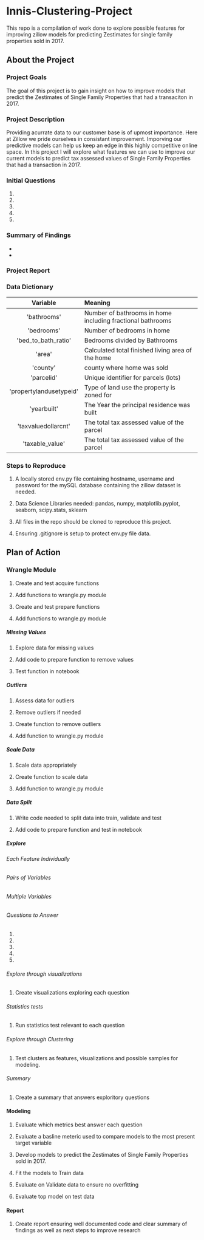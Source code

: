 # Innis-Clustering-Project

This repo is a compilation of work done to explore possible features for improving zillow models for predicting Zestimates for single family properties sold in 2017.

## About the Project

### Project Goals

The goal of this project is to gain insight on how to improve models that predict the Zestimates of Single Family Properties that had a transaciton in 2017.

### Project Description

Providing acurrate data to our customer base is of upmost importance. Here at Zillow we pride ourselves in consistant improvement. Imporving our predictive models can help us keep an edge in this highly competitive online space. In this project I will explore what features we can use to improve our current models to predict tax assessed values of Single Family Properties that had a transaction in 2017.

### Initial Questions

1) 

2) 

3) 

4) 

5) 

### Summary of Findings

- 
- 

### Project Report



### Data Dictionary

Variable | Meaning |
:-: | :-- |
'bathrooms'|Number of bathrooms in home including fractional bathrooms
'bedrooms'|Number of bedrooms in home 
'bed_to_bath_ratio'|Bedrooms divided by Bathrooms
'area'|Calculated total finished living area of the home 
'county'|county where home was sold
'parcelid'|Unique identifier for parcels (lots) 
'propertylandusetypeid'|Type of land use the property is zoned for
'yearbuilt'|The Year the principal residence was built 
'taxvaluedollarcnt'|The total tax assessed value of the parcel
'taxable_value'|The total tax assessed value of the parcel

### Steps to Reproduce

1. A locally stored env.py file containing hostname, username and password for the mySQL database containing the zillow dataset is needed.

2. Data Science Libraries needed: pandas, numpy, matplotlib.pyplot, seaborn, scipy.stats, sklearn

3. All files in the repo should be cloned to reproduce this project.

4. Ensuring .gitignore is setup to protect env.py file data.

## Plan of Action

### Wrangle Module

1) Create and test acquire functions

2) Add functions to wrangle.py module

3) Create and test prepare functions

4) Add functions to wrangle.py module

##### Missing Values

1) Explore data for missing values

2) Add code to prepare function to remove values

3) Test function in notebook

##### Outliers

1) Assess data for outliers

2) Remove outliers if needed

3) Create function to remove outliers

4) Add function to wrangle.py module

##### Scale Data

1) Scale data appropriately

2) Create function to scale data

3) Add function to wrangle.py module

##### Data Split

1) Write code needed to split data into train, validate and test

2) Add code to prepare function and test in notebook

##### Explore

###### Each Feature Individually

###### Pairs of Variables

###### Multiple Variables

###### Questions to Answer

1) 

2) 

3) 

4) 

5) 

###### Explore through visualizations

1) Create visualizations exploring each question

###### Statistics tests

1) Run statistics test relevant to each question

###### Explore through Clustering

1) Test clusters as features, visualizations and possible samples for modeling.

###### Summary 

1) Create a summary that answers exploritory questions

#### Modeling

1) Evaluate which metrics best answer each question

2) Evaluate a basline meteric used to compare models to the most present target variable

3) Develop models to predict the Zestimates of Single Family Properties sold in 2017.

4) Fit the models to Train data

5) Evaluate on Validate data to ensure no overfitting

6) Evaluate top model on test data

#### Report

1) Create report ensuring well documented code and clear summary of findings as well as next steps to improve research